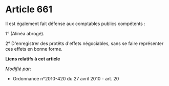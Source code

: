 # Article 661

Il est également fait défense aux comptables publics compétents : 

1° (Alinéa abrogé). 

2° D'enregistrer des protêts d'effets négociables, sans se faire représenter ces effets en bonne forme.

**Liens relatifs à cet article**

_Modifié par_:

  - Ordonnance n°2010-420  du 27 avril 2010 - art. 20
